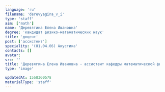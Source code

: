 ```yaml
---
language: 'ru'
filename: 'derevyagina_v_i'
type: 'staff'
aim: ['math']
name: 'Деревягина Елена Ивановна'
degree: 'кандидат физико-математических наук'
title: 'доцент'
post: ['ассистент']
speciality: '(01.04.06) Акустика'
contacts: []
avatar:
src: ''
title: 'Деревягина Елена Ивановна - ассистент кафедры математической физики'
type: 'image'

updatedAt: 1568360578
materialType: 'staff'
---
```


